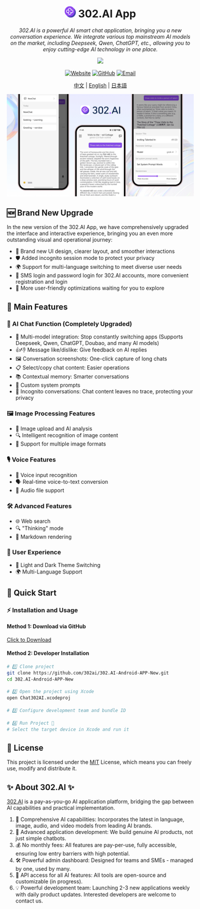 <h1 align="center">
<img src='./docs/icon.svg' width='30'>
<span>
    302.AI App
</span>
</h1>
 
<p align="center">
<em>302.AI is a powerful AI smart chat application, bringing you a new conversation experience. We integrate various top mainstream AI models on the market, including Deepseek, Qwen, ChatGPT, etc., allowing you to enjoy cutting-edge AI technology in one place.</em>
</p>

<p align="center"><a href="https://github.com/302ai/302.AI-Android-APP-New/releases" target="blank"><img src="https://file.302.ai/gpt/imgs/20250725/f79719888cf74f9c935432b7f882af93.jpg" width="20%"/></a></p >

<div align="center">

[![Website](https://img.shields.io/badge/Website-302.ai-blue.svg)](https://302.ai)
[![GitHub](https://img.shields.io/badge/GitHub-302.AI--Android--APP-black.svg)](https://github.com/302ai/302.AI-Android-APP-New)
[![Email](https://img.shields.io/badge/Email-support@302.ai-red.svg)](mailto:support@302.ai)

</div>

<p align="center"><a href="README_zh.md">中文</a> | <a href="README.md">English</a> | <a href="README_ja.md">日本語</a></p>

![](docs/302.AI-Android-APP-en.jpg)

## 🆕 Brand New Upgrade

In the new version of the 302.AI App, we have comprehensively upgraded the interface and interactive experience, bringing you an even more outstanding visual and operational journey:
- 🌈 Brand new UI design, clearer layout, and smoother interactions
- 🛡️ Added incognito session mode to protect your privacy
- 🌍 Support for multi-language switching to meet diverse user needs
- 🔑 SMS login and password login for 302.AI accounts, more convenient registration and login
- 🌟 More user-friendly optimizations waiting for you to explore

## 🌟 Main Features

### 💬 AI Chat Function (Completely Upgraded)
- 🤖 Multi-model integration: Stop constantly switching apps (Supports Deepseek, Qwen, ChatGPT, Doubao, and many AI models)
- 👍👎 Message like/dislike: Give feedback on AI replies
- 🖼️ Conversation screenshots: One-click capture of long chats
- 📋 Select/copy chat content: Easier operations
- 📚 Contextual memory: Smarter conversations
- 🎯 Custom system prompts
- 🔕 Incognito conversations: Chat content leaves no trace, protecting your privacy

### 🖼️ Image Processing Features
- 📸 Image upload and AI analysis
- 🔍 Intelligent recognition of image content
- 📱 Support for multiple image formats

### 🎙️ Voice Features
- 🎤 Voice input recognition
- 🗣️ Real-time voice-to-text conversion
- 🎵 Audio file support

### 🛠️ Advanced Features
- 🌐 Web search
- 🔍 "Thinking" mode
- 📝 Markdown rendering

### 🎨 User Experience
- 🌙 Light and Dark Theme Switching
- 🌍 Multi-Language Support

## 🚀 Quick Start

### ⚡ Installation and Usage

#### Method 1: Download via GitHub

[Click to Download](https://github.com/302ai/302.AI-Android-APP-New/releases)

#### Method 2: Developer Installation
```bash
# 1️⃣ Clone project
git clone https://github.com/302ai/302.AI-Android-APP-New.git
cd 302.AI-Android-APP-New

# 2️⃣ Open the project using Xcode
open Chat302AI.xcodeproj

# 3️⃣ Configure development team and bundle ID

# 4️⃣ Run Project 🎉
# Select the target device in Xcode and run it
```

## 📄 License

This project is licensed under the [MIT](LICENSE) License, which means you can freely use, modify and distribute it.

## ✨ About 302.AI ✨
[302.AI](https://302.ai) is a pay-as-you-go AI application platform, bridging the gap between AI capabilities and practical implementation.
1. 🧠 Comprehensive AI capabilities: Incorporates the latest in language, image, audio, and video models from leading AI brands.
2. 🚀 Advanced application development: We build genuine AI products, not just simple chatbots.
3. 💰 No monthly fees: All features are pay-per-use, fully accessible, ensuring low entry barriers with high potential.
4. 🛠 Powerful admin dashboard: Designed for teams and SMEs - managed by one, used by many.
5. 🔗 API access for all AI features: All tools are open-source and customizable (in progress).
6. 💡 Powerful development team: Launching 2-3 new applications weekly with daily product updates. Interested developers are welcome to contact us.